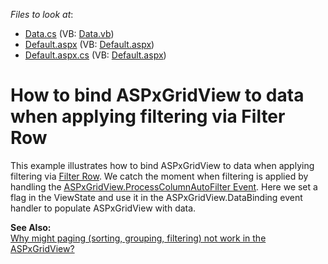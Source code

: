<!-- default file list -->
*Files to look at*:

* [Data.cs](./CS/WebSite/App_Code/Data.cs) (VB: [Data.vb](./VB/WebSite/App_Code/Data.vb))
* [Default.aspx](./CS/WebSite/Default.aspx) (VB: [Default.aspx](./VB/WebSite/Default.aspx))
* [Default.aspx.cs](./CS/WebSite/Default.aspx.cs) (VB: [Default.aspx](./VB/WebSite/Default.aspx))
<!-- default file list end -->
# How to bind ASPxGridView to data when applying filtering via Filter Row


<p>This example illustrates how to bind ASPxGridView to data when applying filtering via <a href="http://documentation.devexpress.com/#AspNet/CustomDocument3684"><u>Filter Row</u></a>. We catch the moment when filtering is applied by handling the <a href="http://documentation.devexpress.com/#AspNet/DevExpressWebASPxGridViewASPxGridView_ProcessColumnAutoFiltertopic"><u>ASPxGridView.ProcessColumnAutoFilter Event</u></a>. Here we set a flag in the ViewState and use it in the ASPxGridView.DataBinding event handler to populate ASPxGridView with data.</p><p><strong>See Also:</strong><br />
<a href="https://www.devexpress.com/Support/Center/p/K18183">Why might paging (sorting, grouping, filtering) not work in the ASPxGridView?</a></p>

<br/>


